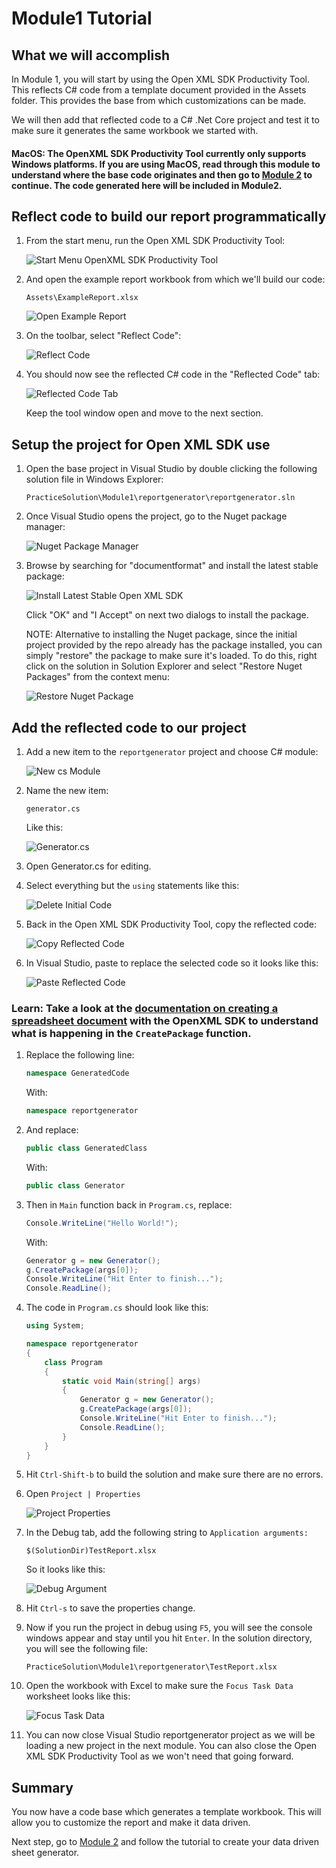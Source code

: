 # Module1 Tutorial

## What we will accomplish

In Module 1, you will start by using the Open XML SDK Productivity Tool. This reflects C# code from a template document provided in the Assets folder. This provides the base from which customizations can be made.

We will then add that reflected code to a C# .Net Core project and test it to make sure it generates the same workbook we started with.

#### MacOS: The OpenXML SDK Productivity Tool currently only supports Windows platforms. If you are using MacOS, read through this module to understand where the base code originates and then go to [Module 2](Module2.md) to continue. The code generated here will be included in Module2. 

## Reflect code to build our report programmatically

1. From the start menu, run the Open XML SDK Productivity Tool:

    ![Start Menu OpenXML SDK Productivity Tool](Assets/openxmlsdktool_start_menu.png)

1. And open the example report workbook from which we'll build our code:

    `Assets\ExampleReport.xlsx`

    ![Open Example Report](Assets/open_report_in_tool.png)

1. On the toolbar, select "Reflect Code":

    ![Reflect Code](Assets/reflect_code.png)

1. You should now see the reflected C# code in the "Reflected Code" tab:

    ![Reflected Code Tab](Assets/reflected_code_tab.png)

    Keep the tool window open and move to the next section.

## Setup the project for Open XML SDK use

1. Open the base project in Visual Studio by double clicking the following solution file in Windows Explorer:

    `PracticeSolution\Module1\reportgenerator\reportgenerator.sln`

1. Once Visual Studio opens the project, go to the Nuget package manager:

    ![Nuget Package Manager](Assets/nuget_package_manager.png)

1. Browse by searching for "documentformat" and install the latest stable package:

    ![Install Latest Stable Open XML SDK](Assets/documentformatinstall.png)

    Click "OK" and "I Accept" on next two dialogs to install the package.

    NOTE: Alternative to installing the Nuget package, since the initial project provided by the repo already has the package installed, you can simply "restore" the package to make sure it's loaded. To do this, right click on the solution in Solution Explorer and select "Restore Nuget Packages" from the context menu:

    ![Restore Nuget Package](Assets/restore_nuget_packages.png)

## Add the reflected code to our project

1. Add a new item to the `reportgenerator` project and choose C# module:

    ![New cs Module](Assets/new_item.png)

1. Name the new item:

    `generator.cs`

    Like this:

    ![Generator.cs](Assets/generatorcs.png)

1. Open Generator.cs for editing.

1. Select everything but the `using` statements like this:

    ![Delete Initial Code](Assets/select_initial_code.png)

1. Back in the Open XML SDK Productivity Tool, copy the reflected code:

   ![Copy Reflected Code](Assets/copy_all_code.png)

1. In Visual Studio, paste to replace the selected code so it looks like this:

   ![Paste Reflected Code](Assets/paste_reflect_code.png)

### Learn: Take a look at the [documentation on creating a spreadsheet document](https://docs.microsoft.com/en-us/office/open-xml/how-to-create-a-spreadsheet-document-by-providing-a-file-name) with the OpenXML SDK to understand what is happening in the `CreatePackage` function. 

1. Replace the following line:

    ```csharp
    namespace GeneratedCode
    ```

    With:

    ```csharp
    namespace reportgenerator
    ```

1. And replace:

    ```csharp
    public class GeneratedClass
    ```

    With:

    ```csharp
    public class Generator
    ```

1. Then in `Main` function back in `Program.cs`, replace:

    ```csharp
    Console.WriteLine("Hello World!");
    ```

    With:

    ```csharp
    Generator g = new Generator();
    g.CreatePackage(args[0]);
    Console.WriteLine("Hit Enter to finish...");
    Console.ReadLine();
    ```

1. The code in `Program.cs` should look like this:

    ```csharp
    using System;

    namespace reportgenerator
    {
        class Program
        {
            static void Main(string[] args)
            {
                Generator g = new Generator();
                g.CreatePackage(args[0]);
                Console.WriteLine("Hit Enter to finish...");
                Console.ReadLine();
            }
        }
    }
    ```

1. Hit `Ctrl-Shift-b` to build the solution and make sure there are no errors.

1. Open `Project | Properties`

    ![Project Properties](Assets/project_properties.png)

1. In the Debug tab, add the following string to `Application arguments:`

    `$(SolutionDir)TestReport.xlsx`

    So it looks like this:

    ![Debug Argument](Assets/debug_argument.png)

1. Hit `Ctrl-s` to save the properties change.

1. Now if you run the project in debug using `F5`, you will see the console windows appear and stay until you hit `Enter`. In the solution directory, you will see the following file:

    `PracticeSolution\Module1\reportgenerator\TestReport.xlsx`

1. Open the workbook with Excel to make sure the `Focus Task Data` worksheet looks like this:

    ![Focus Task Data](Assets/test_report_xlsx_sheet.png)

1. You can now close Visual Studio reportgenerator project as we will be loading a new project in the next module. You can also close the Open XML SDK Productivity Tool as we won't need that going forward. 

## Summary

You now have a code base which generates a template workbook. This will allow you to customize the report and make it data driven. 

Next step, go to [Module 2](Module2.md) and follow the tutorial to create your data driven sheet generator.

